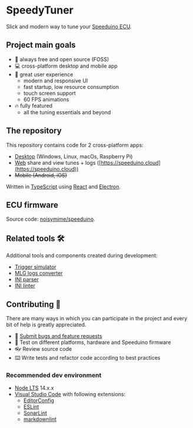 # SpeedyTuner

Slick and modern way to tune your [Speeduino ECU](https://speeduino.com/).

## Project main goals

- 🚀 always free and open source (FOSS)
- 💻 cross-platform desktop and mobile app
- 🤗 great user experience
  - modern and responsive UI
  - fast startup, low resource consumption
  - touch screen support
  - 60 FPS animations
- 🔥 fully featured
  - all the tuning essentials and beyond

## The repository

This repository contains code for 2 cross-platform apps:

- [Desktop](https://github.com/karniv00l/speedy-tuner/releases) (Windows, Linux, macOs, Raspberry Pi)
- [Web](https://speeduino.cloud) share and view tunes + logs ([https://speeduino.cloud](https://speeduino.cloud))
- ~~Mobile (Android, iOS)~~

Written in [TypeScript](https://github.com/microsoft/TypeScript) using [React](https://github.com/facebook/react) and [Electron](https://github.com/electron/electron).

## ECU firmware

Source code: [noisymime/speeduino](https://github.com/noisymime/speeduino).

## Related tools 🛠

Additional tools and components created during development:

- [Trigger simulator](https://github.com/karniv00l/trigger-sim)
- [MLG logs converter](https://github.com/karniv00l/mlg-converter)
- [INI parser](https://github.com/karniv00l/speeduino-ini-parser)
- [INI linter](https://github.com/karniv00l/speeduino-ini-linter)

## Contributing 🤝

There are many ways in which you can participate in the project and every bit of help is greatly appreciated.

- 🐞 [Submit bugs and feature requests](https://github.com/karniv00l/speedy-tuner/issues)
- 🧪 Test on different platforms, hardware and Speeduino firmware
- 👓 Review source code
- ⌨️ Write tests and refactor code according to best practices

### Recommended dev environment

- [Node LTS](https://nodejs.org/) 14.x.x
- [Visual Studio Code](https://code.visualstudio.com/) with following extensions:
  - [EditorConfig](https://marketplace.visualstudio.com/items?itemName=EditorConfig.EditorConfig)
  - [ESLint](https://marketplace.visualstudio.com/items?itemName=dbaeumer.vscode-eslint)
  - [SonarLint](https://marketplace.visualstudio.com/items?itemName=SonarSource.sonarlint-vscode)
  - [markdownlint](https://marketplace.visualstudio.com/items?itemName=DavidAnson.vscode-markdownlint)
